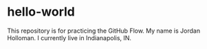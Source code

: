 # hello-world
This repository is for practicing the GitHub Flow.
My name is Jordan Holloman. I currently live in Indianapolis, IN.
